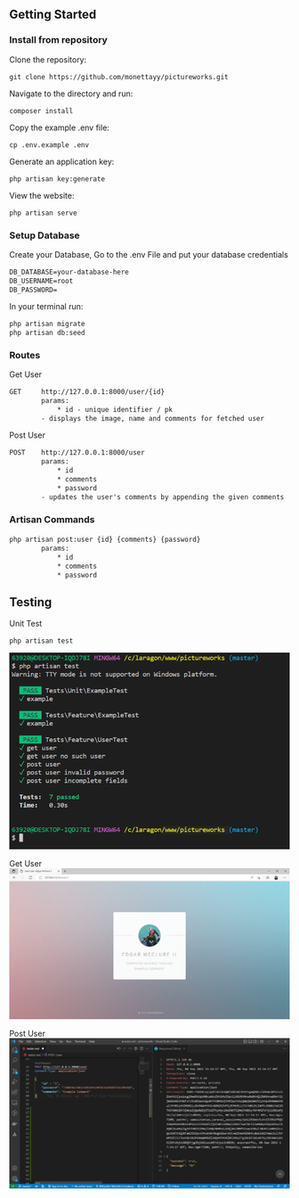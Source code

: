 ## Getting Started


### Install from repository

Clone the repository:

    git clone https://github.com/monettayy/pictureworks.git

Navigate to the directory and run:

    composer install

Copy the example .env file:

    cp .env.example .env

Generate an application key:

    php artisan key:generate

View the website:

    php artisan serve
    
### Setup Database

Create your Database,
Go to the .env File and put your database credentials
    
    DB_DATABASE=your-database-here
    DB_USERNAME=root
    DB_PASSWORD=
    

In your terminal run:
    
    php artisan migrate
    php artisan db:seed


### Routes


Get User

    GET     http://127.0.0.1:8000/user/{id}
            params: 
                * id - unique identifier / pk 
            - displays the image, name and comments for fetched user

Post User

    POST    http://127.0.0.1:8000/user
            params: 
                * id
                * comments
                * password
            - updates the user's comments by appending the given comments

### Artisan Commands

    php artisan post:user {id} {comments} {password}
            params: 
                * id
                * comments
                * password

## Testing

Unit Test

    php artisan test

![Unit Tests](external/unit-tests.PNG)


Get User
![Get User](external/get-user.PNG)


Post User
![Post User](external/post-user.PNG)

